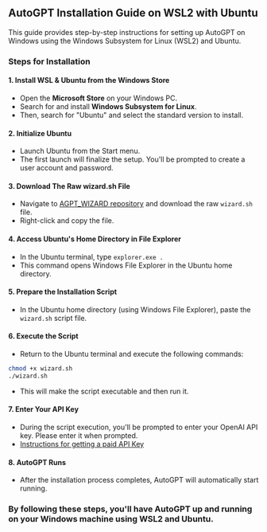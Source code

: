 ## AutoGPT Installation Guide on WSL2 with Ubuntu

This guide provides step-by-step instructions for setting up AutoGPT on Windows using the Windows Subsystem for Linux (WSL2) and Ubuntu.

### Steps for Installation

#### 1. Install WSL & Ubuntu from the Windows Store
- Open the **Microsoft Store** on your Windows PC.
- Search for and install **Windows Subsystem for Linux**.
- Then, search for "Ubuntu" and select the standard version to install.

#### 2. Initialize Ubuntu
- Launch Ubuntu from the Start menu.
- The first launch will finalize the setup. You'll be prompted to create a user account and password.

#### 3. Download The Raw wizard.sh File
- Navigate to [AGPT_WIZARD repository](https://github.com/NeonN3mesis/AGPT_WIZARD/blob/main/wizard.sh) and download the raw `wizard.sh` file.
- Right-click and copy the file.

#### 4. Access Ubuntu's Home Directory in File Explorer
- In the Ubuntu terminal, type `explorer.exe .`
- This command opens Windows File Explorer in the Ubuntu home directory.

#### 5. Prepare the Installation Script
- In the Ubuntu home directory (using Windows File Explorer), paste the `wizard.sh` script file.

#### 6. Execute the Script
- Return to the Ubuntu terminal and execute the following commands:
```bash
chmod +x wizard.sh
./wizard.sh
```
- This will make the script executable and then run it.

#### 7. Enter Your API Key
- During the script execution, you'll be prompted to enter your OpenAI API key. Please enter it when prompted.
- [Instructions for getting a paid API Key](https://docs.agpt.co/autogpt/setup/#getting-an-openai-api-key)

#### 8. AutoGPT Runs
- After the installation process completes, AutoGPT will automatically start running.

### By following these steps, you'll have AutoGPT up and running on your Windows machine using WSL2 and Ubuntu.
